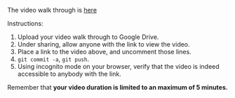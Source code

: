 The video walk through is [here](https://drive.google.com/file/d/1U4GDCM6txkQ1NDLIqKL5yJzaSvReENUZ/view?usp=share_link)

Instructions:

1. Upload your video walk through to Google Drive.
2. Under sharing, allow anyone with the link to view the video.
3. Place a link to the video above, and uncomment those lines.
4. `git commit -a`, `git push`.
5. Using incognito mode on your browser, verify that the video is indeed accessible to anybody with the link.

Remember that **your video duration is limited to an maximum of 5 minutes.**   
